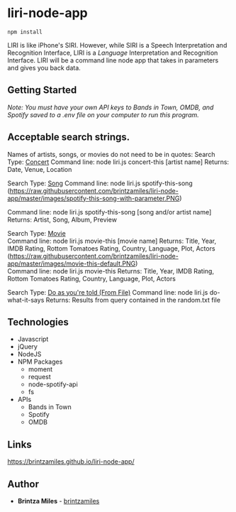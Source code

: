 # liri-node-app
``` $bash
npm install
```

LIRI is like iPhone's SIRI. However, while SIRI is a Speech Interpretation and Recognition Interface, LIRI is a _Language_ Interpretation and Recognition Interface. LIRI will be a command line node app that takes in parameters and gives you back data.

## Getting Started
*Note: You must have your own API keys to Bands in Town, OMDB, and Spotify saved to a .env file on your computer to run this program.*


## Acceptable search strings.   
Names of artists, songs, or movies do not need to be in quotes: 
Search Type:  [Concert](https://raw.githubusercontent.com/parkmee/liri-clone-app/master/images/concert-this.PNG) 
Command line:  node liri.js concert-this [artist name] 
Returns:   Date, Venue, Location

Search Type:  [Song](https://raw.githubusercontent.com/brintzamiles/liri-node-app/master/images/spotify-this-song-default.PNG) 
Command line:  node liri.js spotify-this-song 
(https://raw.githubusercontent.com/brintzamiles/liri-node-app/master/images/spotify-this-song-with-parameter.PNG)

Command line:  node liri.js spotify-this-song [song and/or artist name] 
Returns:   Artist, Song, Album, Preview

Search Type:  [Movie](https://raw.githubusercontent.com/brintzamiles/liri-node-app/master/images/movie-this-with-parameter.PNG)  
Command line:  node liri.js movie-this [movie name] 
Returns:  Title, Year, IMDB Rating, Rottom Tomatoes Rating, Country, Language, Plot, Actors
(https://raw.githubusercontent.com/brintzamiles/liri-node-app/master/images/movie-this-default.PNG)  
Command line:  node liri.js movie-this
Returns:  Title, Year, IMDB Rating, Rottom Tomatoes Rating, Country, Language, Plot, Actors


Search Type:  [Do as you're told (From File)](https://raw.githubusercontent.com/brintzamiles/liri-node-app/master/images/do-what-it-says.PNG) 
Command line:  node liri.js do-what-it-says
Returns:  Results from query contained in the random.txt file

## Technologies

* Javascript
* jQuery
* NodeJS
* NPM Packages
    * moment
    * request
    * node-spotify-api
    * fs
* APIs
    * Bands in Town
    * Spotify
    * OMDB

## Links

 https://brintzamiles.github.io/liri-node-app/

## Author

* **Brintza Miles** - [brintzamiles](https://github.com/brintzamiles)
